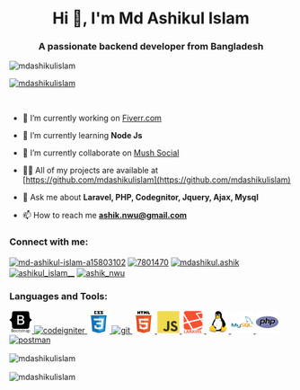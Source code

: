 <h1 align="center">Hi 👋, I'm Md Ashikul Islam</h1>
<h3 align="center">A passionate backend developer from Bangladesh</h3>

<p align="left"> <img src="https://komarev.com/ghpvc/?username=mdashikulislam&label=Profile%20views&color=0e75b6&style=flat" alt="mdashikulislam" /> </p>

<p align="left"> <a href="https://github.com/ryo-ma/github-profile-trophy"><img src="https://github-profile-trophy.vercel.app/?username=mdashikulislam" alt="mdashikulislam" /></a> </p>

<p align="left"> <a href="https://twitter.com/" target="blank"><img src="https://img.shields.io/twitter/follow/?logo=twitter&style=for-the-badge" alt="" /></a> </p>

- 🔭 I’m currently working on [Fiverr.com](https://www.fiverr.com/dev_storm)

- 🌱 I’m currently learning **Node Js**

- 👯 I’m currently collaborate on [Mush Social](https://play.google.com/store/apps/details?id=com.cloudwapp.msocial&hl=en&gl=US)

- 👨‍💻 All of my projects are available at [https://github.com/mdashikulislam](https://github.com/mdashikulislam)

- 💬 Ask me about **Laravel, PHP, Codegnitor, Jquery, Ajax, Mysql**

- 📫 How to reach me **ashik.nwu@gmail.com**

<h3 align="left">Connect with me:</h3>
<p align="left">
<a href="https://linkedin.com/in/md-ashikul-islam-a15803102" target="blank"><img align="center" src="https://raw.githubusercontent.com/rahuldkjain/github-profile-readme-generator/master/src/images/icons/Social/linked-in-alt.svg" alt="md-ashikul-islam-a15803102" height="30" width="40" /></a>
<a href="https://stackoverflow.com/users/7801470" target="blank"><img align="center" src="https://raw.githubusercontent.com/rahuldkjain/github-profile-readme-generator/master/src/images/icons/Social/stack-overflow.svg" alt="7801470" height="30" width="40" /></a>
<a href="https://fb.com/mdashikul.ashik" target="blank"><img align="center" src="https://raw.githubusercontent.com/rahuldkjain/github-profile-readme-generator/master/src/images/icons/Social/facebook.svg" alt="mdashikul.ashik" height="30" width="40" /></a>
<a href="https://instagram.com/ashikul_islam__" target="blank"><img align="center" src="https://raw.githubusercontent.com/rahuldkjain/github-profile-readme-generator/master/src/images/icons/Social/instagram.svg" alt="ashikul_islam__" height="30" width="40" /></a>
<a href="https://www.hackerrank.com/ashik_nwu" target="blank"><img align="center" src="https://raw.githubusercontent.com/rahuldkjain/github-profile-readme-generator/master/src/images/icons/Social/hackerrank.svg" alt="ashik_nwu" height="30" width="40" /></a>
</p>

<h3 align="left">Languages and Tools:</h3>
<p align="left"> <a href="https://getbootstrap.com" target="_blank" rel="noreferrer"> <img src="https://raw.githubusercontent.com/devicons/devicon/master/icons/bootstrap/bootstrap-plain-wordmark.svg" alt="bootstrap" width="40" height="40"/> </a> <a href="https://codeigniter.com" target="_blank" rel="noreferrer"> <img src="https://cdn.worldvectorlogo.com/logos/codeigniter.svg" alt="codeigniter" width="40" height="40"/> </a> <a href="https://www.w3schools.com/css/" target="_blank" rel="noreferrer"> <img src="https://raw.githubusercontent.com/devicons/devicon/master/icons/css3/css3-original-wordmark.svg" alt="css3" width="40" height="40"/> </a> <a href="https://git-scm.com/" target="_blank" rel="noreferrer"> <img src="https://www.vectorlogo.zone/logos/git-scm/git-scm-icon.svg" alt="git" width="40" height="40"/> </a> <a href="https://www.w3.org/html/" target="_blank" rel="noreferrer"> <img src="https://raw.githubusercontent.com/devicons/devicon/master/icons/html5/html5-original-wordmark.svg" alt="html5" width="40" height="40"/> </a> <a href="https://developer.mozilla.org/en-US/docs/Web/JavaScript" target="_blank" rel="noreferrer"> <img src="https://raw.githubusercontent.com/devicons/devicon/master/icons/javascript/javascript-original.svg" alt="javascript" width="40" height="40"/> </a> <a href="https://laravel.com/" target="_blank" rel="noreferrer"> <img src="https://raw.githubusercontent.com/devicons/devicon/master/icons/laravel/laravel-plain-wordmark.svg" alt="laravel" width="40" height="40"/> </a> <a href="https://www.linux.org/" target="_blank" rel="noreferrer"> <img src="https://raw.githubusercontent.com/devicons/devicon/master/icons/linux/linux-original.svg" alt="linux" width="40" height="40"/> </a> <a href="https://www.mysql.com/" target="_blank" rel="noreferrer"> <img src="https://raw.githubusercontent.com/devicons/devicon/master/icons/mysql/mysql-original-wordmark.svg" alt="mysql" width="40" height="40"/> </a> <a href="https://www.php.net" target="_blank" rel="noreferrer"> <img src="https://raw.githubusercontent.com/devicons/devicon/master/icons/php/php-original.svg" alt="php" width="40" height="40"/> </a> <a href="https://postman.com" target="_blank" rel="noreferrer"> <img src="https://www.vectorlogo.zone/logos/getpostman/getpostman-icon.svg" alt="postman" width="40" height="40"/> </a> </p>

<p><img align="center" src="https://github-readme-stats.vercel.app/api/top-langs?username=mdashikulislam&show_icons=true&locale=en&layout=compact" alt="mdashikulislam" /></p>

<p><img align="center" src="https://github-readme-streak-stats.herokuapp.com/?user=mdashikulislam&" alt="mdashikulislam" /></p>
